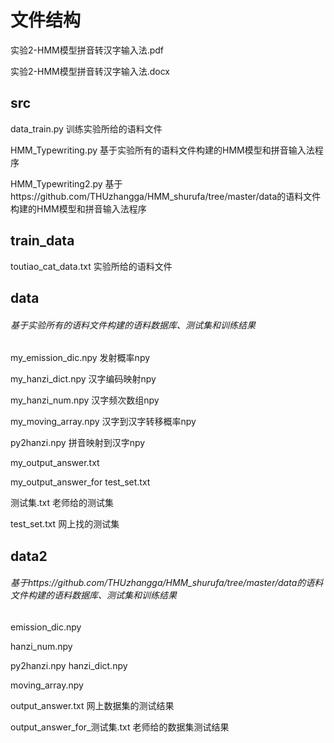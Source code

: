 # 文件结构

实验2-HMM模型拼音转汉字输入法.pdf

实验2-HMM模型拼音转汉字输入法.docx

## src

data_train.py	训练实验所给的语料文件

HMM_Typewriting.py	基于实验所有的语料文件构建的HMM模型和拼音输入法程序

HMM_Typewriting2.py	基于https://github.com/THUzhangga/HMM_shurufa/tree/master/data的语料文件构建的HMM模型和拼音输入法程序

## train_data

toutiao_cat_data.txt 实验所给的语料文件

## data 

###### 基于实验所有的语料文件构建的语料数据库、测试集和训练结果

 my_emission_dic.npy  	发射概率npy

my_hanzi_dict.npy  	汉字编码映射npy

my_hanzi_num.npy  	汉字频次数组npy

my_moving_array.npy  	汉字到汉字转移概率npy

py2hanzi.npy 	拼音映射到汉字npy

my_output_answer.txt  	

my_output_answer_for test_set.txt 	

测试集.txt  老师给的测试集

test_set.txt 	网上找的测试集

## data2

###### 基于https://github.com/THUzhangga/HMM_shurufa/tree/master/data的语料文件构建的语料数据库、测试集和训练结果

emission_dic.npy  

hanzi_num.npy       

py2hanzi.npy hanzi_dict.npy   

moving_array.npy  

output_answer.txt        网上数据集的测试结果  

output_answer_for_测试集.txt 	老师给的数据集测试结果